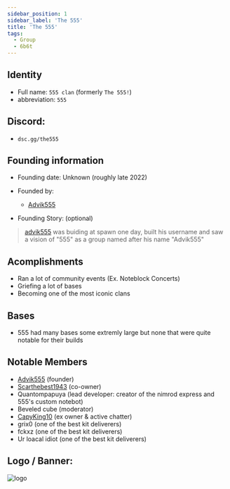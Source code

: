 ```yaml
---
sidebar_position: 1
sidebar_label: 'The 555'
title: 'The 555'
tags:
  - Group
  - 6b6t
---
```



## Identity
* Full name: `555 clan` (formerly `The 555!`)
* abbreviation: `555`

## Discord:
* `dsc.gg/the555`

## Founding information
* Founding date: Unknown (roughly late 2022)
* Founded by: 
  * [Advik555](../Players/Advik555.md)

* Founding Story: (optional)
> [advik555](../Players/Advik555.md) was buiding at spawn one day, built his username and saw a vision of "555" as a group named after his name "Advik555"

## Acomplishments
- Ran a lot of community events (Ex. Noteblock Concerts)
- Griefing a lot of bases
- Becoming one of the most iconic clans 

## Bases
- 555 had many bases some extremly large but none that were quite notable for their builds

## Notable Members
- [Advik555](../Players/Advik555.md) (founder)
- [Scarthebest1943](../Players/scar.md) (co-owner)
- Quantompapuya (lead developer: creator of the nimrod express and 555's custom notebot)
- Beveled cube (moderator)
- [CapyKing10](../Players/Less%20Relevant%20Players/capy.md) (ex owner & active chatter)
- grix0 (one of the best kit deliverers)
- fckxz (one of the best kit deliverers)
- Ur loacal idiot (one of the best kit deliverers)

## Logo / Banner:
![logo](https://cdn.discordapp.com/icons/1128842072108044318/a4cc93e3d3c33d20554227b49bffcd47.png?size=4096)
